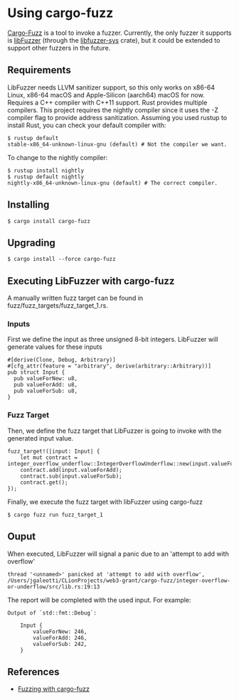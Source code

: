 # Using cargo-fuzz

[Cargo-Fuzz](https://github.com/rust-fuzz/cargo-fuzz) is a tool to invoke a fuzzer. 
Currently, the only fuzzer it supports 
is [libFuzzer](https://rust-fuzz.github.io/book/cargo-fuzz.html) 
(through the [libfuzzer-sys](https://github.com/rust-fuzz/libfuzzer-sys) crate), but it could be extended to support other fuzzers in the future.

## Requirements

LibFuzzer needs LLVM sanitizer support, so this only works on x86-64 Linux, x86-64 macOS and Apple-Silicon (aarch64) macOS for now. Requires a C++ compiler with C++11 support. Rust provides multiple compilers. This project requires the nightly compiler since it uses the -Z compiler flag to provide address sanitization. Assuming you used rustup to install Rust, you can check your default compiler with:


```
$ rustup default
stable-x86_64-unknown-linux-gnu (default) # Not the compiler we want.
```

To change to the nightly compiler:


```
$ rustup install nightly
$ rustup default nightly
nightly-x86_64-unknown-linux-gnu (default) # The correct compiler.
```

## Installing

`$ cargo install cargo-fuzz`

## Upgrading

`$ cargo install --force cargo-fuzz`

## Executing LibFuzzer with cargo-fuzz

A manually written fuzz target can be found in fuzz/fuzz_targets/fuzz_target_1.rs.

### Inputs
First we define the input as three unsigned 8-bit integers.
LibFuzzer will generate values for these inputs
```
#[derive(Clone, Debug, Arbitrary)]
#[cfg_attr(feature = "arbitrary", derive(arbitrary::Arbitrary))]
pub struct Input {
  pub valueForNew: u8,
  pub valueForAdd: u8,
  pub valueForSub: u8,
}
```

### Fuzz Target

Then, we define the fuzz target that LibFuzzer is going to invoke with the generated input value.
```
fuzz_target!(|input: Input| {
    let mut contract = integer_overflow_underflow::IntegerOverflowUnderflow::new(input.valueForNew);
    contract.add(input.valueForAdd);
    contract.sub(input.valueForSub);
    contract.get();
});
```

Finally, we execute the fuzz target with libFuzzer using cargo-fuzz

`
$ cargo fuzz run fuzz_target_1
`

## Ouput

When executed, LibFuzzer will signal a panic due to an
'attempt to add with overflow' 

```
thread '<unnamed>' panicked at 'attempt to add with overflow', /Users/jgaleotti/CLionProjects/web3-grant/cargo-fuzz/integer-overflow-or-underflow/src/lib.rs:19:13
```

The report will be completed with the used input. For example:
```
Output of `std::fmt::Debug`:

	Input {
	    valueForNew: 246,
	    valueForAdd: 246,
	    valueForSub: 242,
	}
```

## References

* [Fuzzing with cargo-fuzz](https://rust-fuzz.github.io/book/cargo-fuzz.html)